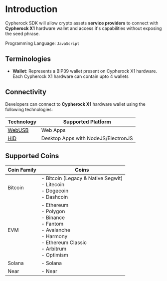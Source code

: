 # Introduction

Cypherock SDK will allow crypto assets **service providers** to connect with
**Cypherock X1** hardware wallet and access it's capabilities without exposing
the seed phrase.

Programming Language: `JavaScript`

## Terminologies

- **Wallet**: Represents a BIP39 wallet present on Cypherock X1 hardware.
  Each Cypherock X1 hardware can contain upto 4 wallets

## Connectivity

Developers can connect to **Cypherock X1** hardware wallet using the following
technologies:

| Technology                                                            | Supported Platform                  |
| --------------------------------------------------------------------- | ----------------------------------- |
| [WebUSB](https://developer.mozilla.org/en-US/docs/Web/API/WebUSB_API) | Web Apps                            |
| [HID](https://www.npmjs.com/package/node-hid)                         | Desktop Apps with NodeJS/ElectronJS |

## Supported Coins

| Coin Family | Coins                                                                                                                          |
| ----------- | ------------------------------------------------------------------------------------------------------------------------------ |
| Bitcoin     | - Bitcoin (Legacy & Native Segwit)<br>- Litecoin<br>- Dogecoin<br>- Dashcoin                                                   |
| EVM         | - Ethereum<br>- Polygon<br>- Binance<br>- Fantom<br>- Avalanche<br>- Harmony<br>- Ethereum Classic<br>- Arbitrum<br>- Optimism |
| Solana      | - Solana                                                                                                                       |
| Near        | - Near                                                                                                                         |
